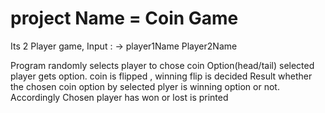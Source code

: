 # project Name = Coin Game
Its 2 Player game,
Input : -> player1Name Player2Name 

Program randomly selects player to chose coin Option(head/tail)
selected player gets option.
coin is flipped , winning flip is decided
Result whether the chosen coin option by selected plyer is winning option or not. Accordingly Chosen player has won or lost is printed
